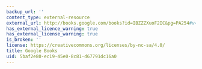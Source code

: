 ```yaml
---
backup_url: ''
content_type: external-resource
external_url: http://books.google.com/books?id=IBZZZXuoF2IC&pg=PA254#v=onepage
has_external_licence_warning: true
has_external_license_warning: true
is_broken: ''
license: https://creativecommons.org/licenses/by-nc-sa/4.0/
title: Google Books
uid: 5baf2e80-ec19-45e0-8c81-d67791dc16a0
---
```

